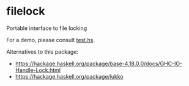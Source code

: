 # filelock
Portable interface to file locking

For a demo, please consult [test.hs](tests/test.hs).

Alternatives to this package:
- https://hackage.haskell.org/package/base-4.18.0.0/docs/GHC-IO-Handle-Lock.html
- https://hackage.haskell.org/package/lukko
